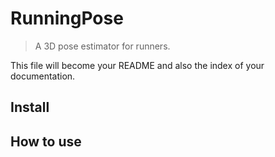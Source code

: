# RunningPose
> A 3D pose estimator for runners. 


This file will become your README and also the index of your documentation.

## Install

## How to use
